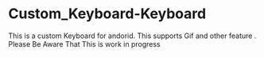# Custom_Keyboard-Keyboard
 This is a custom Keyboard for andorid. This supports Gif and other feature . Please Be Aware That This is work in progress
